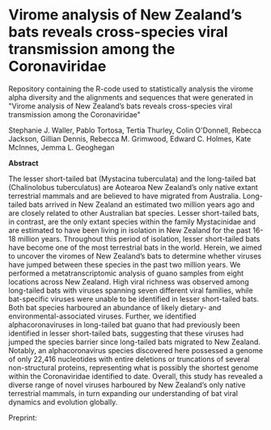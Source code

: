 # Virome analysis of New Zealand’s bats reveals cross-species viral transmission among the Coronaviridae

Repository containing the R-code used to statistically analysis the virome alpha diversity and the alignments and sequences that were generated in "Virome analysis of New Zealand’s bats reveals cross-species viral transmission among the Coronaviridae"

Stephanie J. Waller, Pablo Tortosa, Tertia Thurley, Colin O'Donnell, Rebecca Jackson, Gillian Dennis, Rebecca M. Grimwood, Edward C. Holmes, Kate McInnes, Jemma L. Geoghegan

**Abstract**

The lesser short-tailed bat (Mystacina tuberculata) and the long-tailed bat (Chalinolobus tuberculatus) are Aotearoa New Zealand’s only native extant terrestrial mammals and are believed to have migrated from Australia. Long-tailed bats arrived in New Zealand an estimated two million years ago and are closely related to other Australian bat species. Lesser short-tailed bats, in contrast, are the only extant species within the family Mystacinidae and are estimated to have been living in isolation in New Zealand for the past 16-18 million years. Throughout this period of isolation, lesser short-tailed bats have become one of the most terrestrial bats in the world. Herein, we aimed to uncover the viromes of New Zealand’s bats to determine whether viruses have jumped between these species in the past two million years. We performed a metatranscriptomic analysis of guano samples from eight locations across New Zealand. High viral richness was observed among long-tailed bats with viruses spanning seven different viral families, while bat-specific viruses were unable to be identified in lesser short-tailed bats. Both bat species harboured an abundance of likely dietary- and environmental-associated viruses. Further, we identified alphacoronaviruses in long-tailed bat guano that had previously been identified in lesser short-tailed bats, suggesting that these viruses had jumped the species barrier since long-tailed bats migrated to New Zealand. Notably, an alphacoronavirus species discovered here possessed a genome of only 22,416 nucleotides with entire deletions or truncations of several non-structural proteins, representing what is possibly the shortest genome within the Coronaviridae identified to date. Overall, this study has revealed a diverse range of novel viruses harboured by New Zealand’s only native terrestrial mammals, in turn expanding our understanding of bat viral dynamics and evolution globally.

Preprint:


